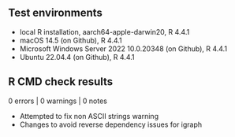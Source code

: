 ## Test environments

* local R installation, aarch64-apple-darwin20, R 4.4.1
* macOS 14.5 (on Github), R 4.4.1
* Microsoft Windows Server 2022 10.0.20348 (on Github), R 4.4.1
* Ubuntu 22.04.4 (on Github), R 4.4.1

## R CMD check results

0 errors | 0 warnings | 0 notes

* Attempted to fix non ASCII strings warning
* Changes to avoid reverse dependency issues for igraph